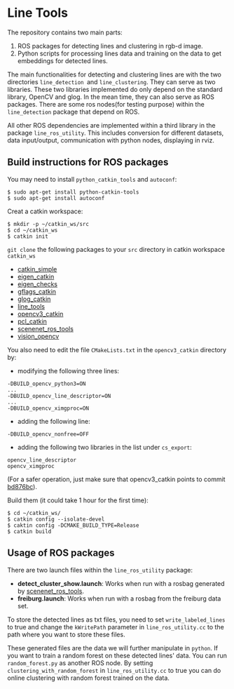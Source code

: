 # Line Tools

The repository contains two main parts:
1. ROS packages for detecting lines and clustering in rgb-d image.
2. Python scripts for processing lines data and training on the data to get embeddings for detected lines.

The main functionalities for detecting and clustering lines are with the two directories `line_detection `and `line_clustering`. They can serve as two libraries. These two libraries implemented do only depend on the standard library, OpenCV and glog. In the mean time, they can also serve as ROS packages. There are some ros nodes(for testing purpose) within the `line_detection` package that depend on ROS.

All other ROS dependencies are implemented within a third library in the package `line_ros_utility`. This includes conversion for different datasets, data input/output, communication with python nodes, displaying in rviz.

## Build instructions for ROS packages
You may need to install `python_catkin_tools` and `autoconf`:
```
$ sudo apt-get install python-catkin-tools
$ sudo apt-get install autoconf
```
Creat a catkin workspace:
```
$ mkdir -p ~/catkin_ws/src
$ cd ~/catkin_ws
$ catkin init
```

`git clone` the following packages to your `src` directory in catkin workspace `catkin_ws`

* [catkin_simple](https://github.com/catkin/catkin_simple)
* [eigen_catkin](https://github.com/ethz-asl/eigen_catkin)
* [eigen_checks](https://github.com/ethz-asl/eigen_checks)
* [gflags_catkin](https://github.com/ethz-asl/gflags_catkin)
* [glog_catkin](https://github.com/ethz-asl/glog_catkin/)
* [line_tools](https://github.com/ethz-asl/line_tools/)
* [opencv3_catkin](https://github.com/ethz-asl/opencv3_catkin/)
* [pcl_catkin](https://github.com/ethz-asl/pcl_catkin/)
* [scenenet_ros_tools](https://github.com/ethz-asl/scenenet_ros_tools/)
* [vision_opencv](https://github.com/ethz-asl/vision_opencv)

You also need to edit the file `CMakeLists.txt` in the `opencv3_catkin` directory by:
- modifying the following three lines:
```
-DBUILD_opencv_python3=ON
...
-DBUILD_opencv_line_descriptor=ON
...
-DBUILD_opencv_ximgproc=ON
```
- adding the following line:
```
-DBUILD_opencv_nonfree=OFF
```
- adding the following two libraries in the list under `cs_export`:
```
opencv_line_descriptor
opencv_ximgproc
```

(For a safer operation, just make sure that opencv3_catkin points to commit [bd876bc](https://github.com/ethz-asl/opencv3_catkin/commit/bd876bcf5ad393190e6c771be3f19e9e0df6470d)).

Build them (it could take 1 hour for the first time):
```
$ cd ~/catkin_ws/
$ catkin config --isolate-devel
$ caktin config -DCMAKE_BUILD_TYPE=Release
$ catkin build
```

## Usage of ROS packages
There are two launch files within the  `line_ros_utility` package:
* **detect\_cluster\_show.launch**: Works when run with a rosbag generated by  [scenenet\_ros\_tools](https://github.com/ethz-asl/scenenet_ros_tools).
* **freiburg.launch**: Works when run with a rosbag from the freiburg data set.

To store the detected lines as txt files, you need to set `write_labeled_lines` to true and change the
`kWritePath` parameter in `line_ros_utility.cc` to the path where you want to store these files.

These generated files are the data we will further manipulate in `python`. If you want to train a random forest on these detected lines' data. You can run `random_forest.py` as another ROS node. By setting `clustering_with_random_forest` in `line_ros_utility.cc` to true you can do online clustering with random forest trained on the data.

